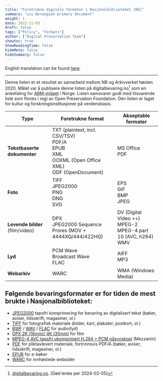 ```yaml
---
title: "Foretrukne digitale formater i Nasjonalbiblioteket [NO]"
summary: "🇳🇴 Norwegian primary document"
weight: 1
date: 2022-11-03
draft: false
tags: ["Policy", "formats"]
author: ["Digital Preservation Team"]
showtoc: true
ShowReadingTime: false
hideMeta: false
hideSummary: false
---
```


English translation can be found [here](/docs/formats/2022-11-03-formats-in-use-en/ "Link to the English version of this document").

---

Denne listen er et resultat av samarbeid mellom NB og Arkivverket høsten 2020.
Målet var å publisere denne listen på digitalbevaring.no[^1] som en anbefaling for 
  <abbr title="Arkiv, Bibliotek, og Museum">ABM-miljøet</abbr>
i Norge. 
Listen samsvarer godt med tilsvarende liste som finnes i regi av Open Preservation Foundation. 
Den listen er laget for kultur og forskningsinstitusjoner på verdensbasis.

[^1]: [digitalbevaring.no](https://digitalbevaring.no "Nettside med anbefalinger for digitalbevaring i Norske ABM institusjoner"). [Død lenke per 2024-02-05]

| Type                            | Foretrukne format                                                                                        | Akseptable formater                                                   |
| ------------------------------- | -------------------------------------------------------------------------------------------------------- | --------------------------------------------------------------------- |
| **Tekstbaserte dokumenter**     | TXT (plaintext, incl. CSV/TSV)<br>PDF/A <br>EPUB<br>XML<br>OOXML (Open Office XML)<br>ODF (OpenDocument) | MS Office<br>PDF                                                      |
| **Foto**                        | TIFF<br>JPEG2000<br>PNG<br>DNG<br>SVG                                                                    | EPS<br>GIF<br>BMP<br>JPEG                                             |
| **Levende bilder** (film/video) | DPX<br>JPEG2000 Sequence<br>Prores (MOV + 4444XQ/444/422HQ)                                              | DV (Digital Video ++)<br> MPEG-2<br>MPEG-4 part 10 (AVC, h264)<br>WMV |
| **Lyd**                         | PCM Wave<br>Broadcast Wave<br>FLAC                                                                       | AIFF<br>MP3<br>                                                       |
| **Webarkiv**                    | WARC                                                                                                     | WMA (Windows Media)                                                   |


## Følgende bevaringsformater er for tiden de mest brukte i Nasjonalbiblioteket:

- [JPEG2000](https://www.loc.gov/preservation/digital/formats/fdd/fdd000214.shtml "Library of Congress nettside for JPEG2000 filformat") 
  tapsfri komprimering for bevaring av digitalisert tekst (bøker, aviser, tidsskrift, magasiner, ol.)
- [TIFF](https://www.loc.gov/preservation/digital/formats/fdd/fdd000022.shtml "Library of Congress nettside for TIFF filformat")
  for fotografisk materiale (bilder, kart, plakater, postkort, ol.)
- [BWF](https://www.loc.gov/preservation/digital/formats/fdd/fdd000357.shtml "Library of Congress nettside for BWF filformat") /
  [WAV](https://www.loc.gov/preservation/digital/formats/fdd/fdd000001.shtml "Library of Congress nettside for WAV filformat") /
  [FLAC](https://www.loc.gov/preservation/digital/formats/fdd/fdd000198.shtml "Library of Congress nettside for FLAC filformat")
  for audio(lyd)
- [DPX 2K (16mm)/ 4K (35mm)](https://www.loc.gov/preservation/digital/formats/fdd/fdd000178.shtml "Library of Congress nettside for DPX filformat") 
  for film
- [MPEG-4 AVC tapsfri ukomprimert H.264 + PCM påsynskopi](https://www.loc.gov/preservation/digital/formats/fdd/fdd000081.shtml "Library of Congress nettside for MPEG-4 AVC filformat")
  (Mezzanin)
- [PDF](https://www.loc.gov/preservation/digital/formats/fdd/fdd000318.shtml "Library of Congress nettside for PDF/A filformat")
  for pliktavlevert materiale, fortrinnsvis PDF/A (bøker, aviser, tidsskrift, magasiner, ol.)
- [EPUB](https://www.loc.gov/preservation/digital/formats/fdd/fdd000310.shtml "Library of Congress nettside for EPUB filformat")
  for e-bøker
- [WARC](https://www.loc.gov/preservation/digital/formats/fdd/fdd000236.shtml "Library of Congress nettside for WARC filformat")
  for innhøstede websider
